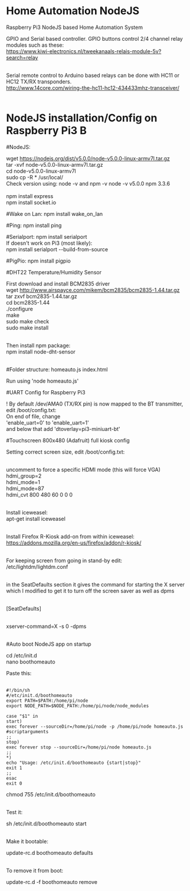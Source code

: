 # Home Automation NodeJS
Raspberry Pi3 NodeJS based Home Automation System

GPIO and Serial based controller.
GPIO buttons control 2/4 channel relay modules such as these: <br>
https://www.kiwi-electronics.nl/tweekanaals-relais-module-5v?search=relay<br><br>

Serial remote control to Arduino based relays can be done with HC11 or HC12 TX/RX transponders.<br>
http://www.14core.com/wiring-the-hc11-hc12-434433mhz-transceiver/
<br><br>


# NodeJS installation/Config on Raspberry Pi3 B

#NodeJS:

wget https://nodejs.org/dist/v5.0.0/node-v5.0.0-linux-armv7l.tar.gz 
<br>tar -xvf node-v5.0.0-linux-armv7l.tar.gz<br>
cd node-v5.0.0-linux-armv7l<br>
sudo cp -R * /usr/local/<br>
Check version using: node -v and npm -v node -v v5.0.0 npm 3.3.6<br><br>
npm install express<br>
npm install socket.io<br>

#Wake on Lan:
npm install wake_on_lan

#Ping:
npm install ping

#Serialport:
npm install serialport<br>
If doesn't work on Pi3 (most likely):<br>
npm install serialport --build-from-source<br>

#PigPio:
npm install pigpio

#DHT22 Temperature/Humidity Sensor

First download and install BCM2835 driver<br>
wget http://www.airspayce.com/mikem/bcm2835/bcm2835-1.44.tar.gz<br>
tar zxvf bcm2835-1.44.tar.gz<br>
cd bcm2835-1.44<br>
./configure<br>
make<br>
sudo make check<br>
sudo make install<br><br>

Then install npm package:<br>
npm install node-dht-sensor<br><br>

#Folder structure:
homeauto.js index.html

Run using 'node homeauto.js'

#UART Config for Raspberry Pi3

! By default /dev/AMA0 (TX/RX pin) is now mapped to the BT transmitter, edit /boot/config.txt:<br>
On end of file, change <br>
'enable_uart=0' to 'enable_uart=1' <br>
and below that add 'dtoverlay=pi3-miniuart-bt' <br>

#Touchscreen 800x480 (Adafruit) full kiosk config

Setting correct screen size, edit /boot/config.txt:<br><br>

uncomment to force a specific HDMI mode (this will force VGA)<br>
hdmi_group=2<br>
hdmi_mode=1<br>
hdmi_mode=87<br>
hdmi_cvt 800 480 60 0 0 0<br><br>

Install iceweasel:<br>
apt-get install iceweasel<br><br>

Install Firefox R-Kiosk add-on from within iceweasel:<br>
https://addons.mozilla.org/en-us/firefox/addon/r-kiosk/
<br><br>

For keeping screen from going in stand-by edit:<br>
/etc/lightdm/lightdm.conf<br><br>

in the SeatDefaults section it gives the command for starting the X server which I modified to get it to turn off the screen saver as well as dpms<br><br>

[SeatDefaults]<br><br>

xserver-command=X -s 0 -dpms<br><br>

#Auto boot NodeJS app on startup

cd /etc/init.d<br>
nano boothomeauto<br>

Paste this:<br><br>

```
#!/bin/sh
#/etc/init.d/boothomeauto
export PATH=$PATH:/home/pi/node
export NODE_PATH=$NODE_PATH:/home/pi/node/node_modules

case "$1" in
start)
exec forever --sourceDir=/home/pi/node -p /home/pi/node homeauto.js  #scriptarguments
;;
stop)
exec forever stop --sourceDir=/home/pi/node homeauto.js
;;
*)
echo "Usage: /etc/init.d/boothomeauto {start|stop}"
exit 1
;;
esac
exit 0
```

chmod 755 /etc/init.d/boothomeauto<br><br>

Test it:<br>

sh /etc/init.d/boothomeauto start<br><br>

Make it bootable:<br>

update-rc.d boothomeauto defaults<br><br>

To remove it from boot:<br>

update-rc.d -f boothomeauto remove<br><br>

